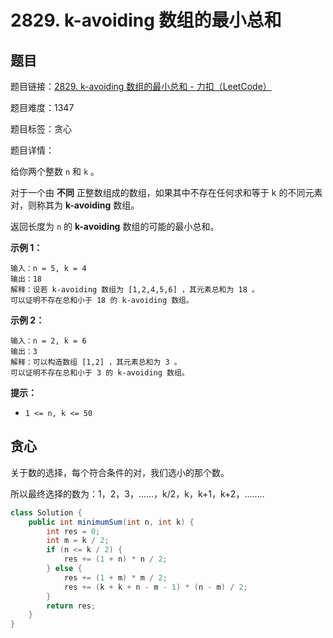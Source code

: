 # 2829. k-avoiding 数组的最小总和

## 题目

题目链接：[2829. k-avoiding 数组的最小总和 - 力扣（LeetCode）](https://leetcode.cn/problems/determine-the-minimum-sum-of-a-k-avoiding-array/description/)

题目难度：1347

题目标签：贪心

题目详情：

给你两个整数 `n` 和 `k` 。

对于一个由 **不同** 正整数组成的数组，如果其中不存在任何求和等于 k 的不同元素对，则称其为 **k-avoiding** 数组。

返回长度为 `n` 的 **k-avoiding** 数组的可能的最小总和。

**示例 1：**

```
输入：n = 5, k = 4
输出：18
解释：设若 k-avoiding 数组为 [1,2,4,5,6] ，其元素总和为 18 。
可以证明不存在总和小于 18 的 k-avoiding 数组。
```

**示例 2：**

```
输入：n = 2, k = 6
输出：3
解释：可以构造数组 [1,2] ，其元素总和为 3 。
可以证明不存在总和小于 3 的 k-avoiding 数组。 
```

**提示：**

- `1 <= n, k <= 50`



## 贪心

关于数的选择，每个符合条件的对，我们选小的那个数。

所以最终选择的数为：1，2，3，......，k/2，k，k+1，k+2，........

``` java
class Solution {
    public int minimumSum(int n, int k) {
        int res = 0;
        int m = k / 2;
        if (n <= k / 2) {
            res += (1 + n) * n / 2;
        } else {
            res += (1 + m) * m / 2;
            res += (k + k + n - m - 1) * (n - m) / 2;
        }
        return res;
    }
}
```